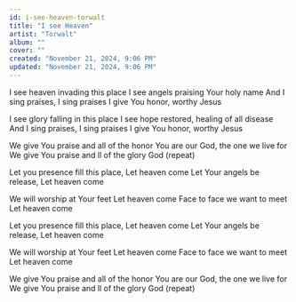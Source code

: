 ```yaml
---
id: i-see-heaven-torwalt
title: "I see Heaven"
artist: "Torwalt"
album: ""
cover: ""
created: "November 21, 2024, 9:06 PM"
updated: "November 21, 2024, 9:06 PM"
---
```


I see heaven invading this place
I see angels praising Your holy name
And I sing praises, I sing praises
I give You honor, worthy Jesus

I see glory falling in this place
I see hope restored, healing of all disease
And I sing praises, I sing praises
I give You honor, worthy Jesus

We give You praise and all of the honor
You are our God, the one we live for
We give You praise and ll of the glory God
(repeat)

Let you presence fill this place, 
Let heaven come
Let Your angels be release, 
Let heaven come

We will worship at Your feet
Let heaven come
Face to face we want to meet
Let heaven come

Let you presence fill this place, 
Let heaven come
Let Your angels be release, 
Let heaven come

We will worship at Your feet
Let heaven come
Face to face we want to meet
Let heaven come

We give You praise and all of the honor
You are our God, the one we live for
We give You praise and ll of the glory God
(repeat)
